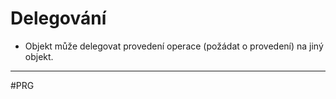 # Delegování
- Objekt může delegovat provedení operace (požádat o provedení) na jiný objekt.

---

#PRG 